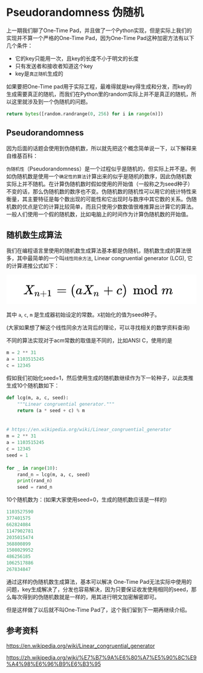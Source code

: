 # Pseudorandomness 伪随机

上一期我们聊了One-Time Pad，并且做了一个Python实现，但是实际上我们的实现并不算一个严格的One-Time Pad，因为One-Time Pad这种加密方法有以下几个条件：

- 它的key只能用一次，且key的长度不小于明文的长度
- 只有发送者和接收者知道这个key
- key是`真正随机`生成的

如果要把One-Time pad用于实际工程，最难得就是key得生成和分发，而key的生成需要真正的随机，而我们在Python里的random实际上并不是真正的随机，所以这里就涉及到一个伪随机的问题。

```python
return bytes([random.randrange(0, 256) for i in range(n)])
```

## Pseudorandomness

因为后面的话题会使用到伪随机数，所以就先把这个概念简单说一下，以下解释来自维基百科：

`伪随机性`（Pseudorandomness）是一个过程似乎是随机的，但实际上并不是。例如伪随机数是使用一个`确定性的算法`计算出来的似乎是随机的数序，因此伪随机数实际上并不随机。在计算伪随机数时假如使用的开始值（一般称之为seed种子）不变的话，那么伪随机数的数序也不变。伪随机数的随机性可以用它的统计特性来衡量，其主要特征是每个数出现的可能性和它出现时与数序中其它数的关系。伪随机数的优点是它的计算比较简单，而且只使用少数数值很难推算出计算它的算法。一般人们使用一个假的随机数，比如电脑上的时间作为计算伪随机数的开始值。

## 随机数生成算法

我们在编程语言里使用的随机数生成算法基本都是伪随机，随机数生成的算法很多，其中最简单的一个叫`线性同余方法`, Linear congruential generator (LCG), 它的计算递推公式如下：

![mkdocs](../img/LCG.PNG)

其中 `a`, `c`, `m` 是生成器初始设定的常数。`X`初始化的值为seed种子。

(大家如果想了解这个线性同余方法背后的理论，可以寻找相关的数学资料查询)

不同的算法实现对于acm常数的取值是不同的，比如ANSI C，使用的是

```python
m = 2 ** 31
a = 1103515245
c = 12345
```

假如我们初始化seed=1，然后使用生成的随机数继续作为下一轮种子，以此类推生成10个随机数如下：

```python
def lcg(m, a, c, seed):
    """Linear congruential generator."""
    return (a * seed + c) % m


# https://en.wikipedia.org/wiki/Linear_congruential_generator
m = 2 ** 31
a = 1103515245
c = 12345
seed = 1

for _ in range(10):
    rand_n = lcg(m, a, c, seed)
    print(rand_n)
    seed = rand_n
```

10个随机数为：(如果大家使用seed=0，生成的随机数应该是一样的)

```python
1103527590
377401575
662824084
1147902781
2035015474
368800899
1508029952
486256185
1062517886
267834847
```


通过这样的伪随机数生成算法，基本可以解决 One-Time Pad无法实际中使用的问题，key生成解决了，分发也容易解决，因为只要保证收发使用相同的seed，那么每次得到的伪随机数就是一样的，用其进行明文加密解密即可。

但是这样做了以后就不叫One-Time Pad了，这个我们留到下一期再继续介绍。


## 参考资料

https://en.wikipedia.org/wiki/Linear_congruential_generator

https://zh.wikipedia.org/wiki/%E7%B7%9A%E6%80%A7%E5%90%8C%E9%A4%98%E6%96%B9%E6%B3%95